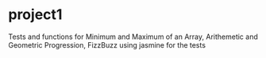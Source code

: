 # project1
Tests and functions for Minimum and Maximum of an Array, Arithemetic and Geometric Progression, FizzBuzz  using jasmine for the tests

